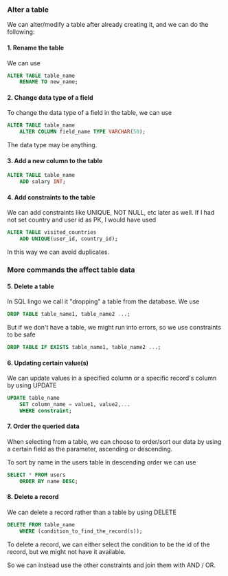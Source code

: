 ### Alter a table

We can alter/modify a table after already creating it, and we can do the following:

#### 1. Rename the table

We can use

```sql
ALTER TABLE table_name
    RENAME TO new_name;
```

#### 2. Change data type of a field

To change the data type of a field in the table, we can use

```sql
ALTER TABLE table_name
    ALTER COLUMN field_name TYPE VARCHAR(50);
```

The data type may be anything.

#### 3. Add a new column to the table

```sql
ALTER TABLE table_name
    ADD salary INT;
```

#### 4. Add constraints to the table

We can add constraints like UNIQUE, NOT NULL, etc later as well. If I had not set country and user id as PK, I would have used

```sql
ALTER TABLE visited_countries
    ADD UNIQUE(user_id, country_id);
```

In this way we can avoid duplicates.

### More commands the affect table data

#### 5. Delete a table

In SQL lingo we call it "dropping" a table from the database. We use

```sql
DROP TABLE table_name1, table_name2 ...;
```

But if we don't have a table, we might run into errors, so we use constraints to be safe

```sql
DROP TABLE IF EXISTS table_name1, table_name2 ...;
```

#### 6. Updating certain value(s)

We can update values in a specified column or a specific record's column by using UPDATE

```sql
UPDATE table_name
    SET column_name = value1, value2,...
    WHERE constraint;
```

#### 7. Order the queried data

When selecting from a table, we can choose to order/sort our data by using a certain field as the parameter, ascending or descending.

To sort by name in the users table in descending order we can use

```sql
SELECT * FROM users
    ORDER BY name DESC;
```

#### 8. Delete a record

We can delete a record rather than a table by using DELETE

```sql
DELETE FROM table_name
    WHERE (condition_to_find_the_record(s));
```

To delete a record, we can either select the condition to be the id of the record, but we might not have it available.

So we can instead use the other constraints and join them with AND / OR.
